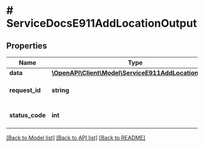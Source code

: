 # # ServiceDocsE911AddLocationOutput

## Properties

Name | Type | Description | Notes
------------ | ------------- | ------------- | -------------
**data** | [**\OpenAPI\Client\Model\ServiceE911AddLocationOutput**](ServiceE911AddLocationOutput.md) |  | [optional]
**request_id** | **string** | Unique id for each request | [optional]
**status_code** | **int** | HTTP response status code | [optional]

[[Back to Model list]](../../README.md#models) [[Back to API list]](../../README.md#endpoints) [[Back to README]](../../README.md)

